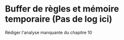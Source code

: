 # Buffer de règles et mémoire temporaire (Pas de log ici)
Rédiger l'analyse manquante du chapitre 10

